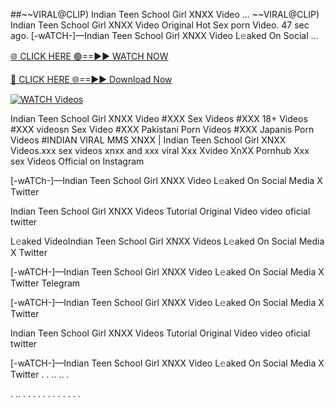 ##~~VIRAL@CLIP) Indian Teen School Girl XNXX Video ...
~~VIRAL@CLIP) Indian Teen School Girl XNXX Video Original Hot Sex porn Video. 47 sec ago. [-wATCH-]—Indian Teen School Girl XNXX Video L𝚎aked On Social ...

[🌐 CLICK HERE 🟢==►► WATCH NOW](https://hqvideonet.blogspot.com/2025/02/ngthb.html)

[🔴 CLICK HERE 🌐==►► Download Now](https://hqvideonet.blogspot.com/2025/02/ngthb.html)

[![WATCH Videos](https://i.imgur.com/dJHk4Zq.gif)](https://hqvideonet.blogspot.com/2025/02/ngthb.html)


Indian Teen School Girl XNXX Video #XXX Sex Videos #XXX 18+ Videos #XXX videosn Sex Video #XXX Pakistani Porn Videos #XXX Japanis Porn Videos #INDIAN VIRAL MMS XNXX | Indian Teen School Girl XNXX Videos.xxx sex videos xnxx and xxx viral Xxx Xvideo XnXX Pornhub Xxx sex Videos Official on Instagram

[-wATCh-]—Indian Teen School Girl XNXX Video L𝚎aked On Social Media X Twitter

Indian Teen School Girl XNXX Videos Tutorial Original Video video oficial twitter

L𝚎aked VideoIndian Teen School Girl XNXX Videos L𝚎aked On Social Media X Twitter

[-wATCH-]—Indian Teen School Girl XNXX Video L𝚎aked On Social Media X Twitter Telegram

[-wATCH-]—Indian Teen School Girl XNXX Video L𝚎aked On Social Media X Twitter

Indian Teen School Girl XNXX Videos Tutorial Original Video video oficial twitter

[-wATCH-]—Indian Teen School Girl XNXX Video L𝚎aked On Social Media X Twitter . . .. .. .

. .. . . . . . . . . . . . .